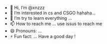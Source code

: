 - 👋 Hi, I’m @xnzzz
- 👀 I’m interested in cs and CSGO hahaha...
- 🌱 I’m try to learn everything ...
- 📫 How to reach me ... use issus to reach me 
- 😄 Pronouns: ...
- ⚡ Fun fact: ...
Have a good day !
<!---
xnzzz/xnzzz is a ✨ special ✨ repository because its `README.md` (this file) appears on your GitHub profile.
You can click the Preview link to take a look at your changes.
--->
